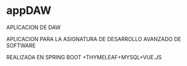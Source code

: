 # appDAW

APLICACION DE DAW
 
 APLICACION PARA LA ASIGNATURA DE DESARROLLO AVANZADO DE SOFTWARE
 
REALIZADA EN SPRING BOOT +THYMELEAF+MYSQL+VUE.JS
